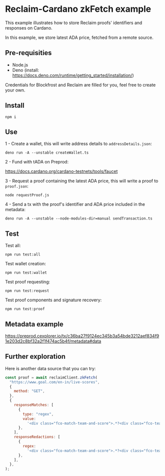 # Reclaim-Cardano zkFetch example

This example illustrates how to store Reclaim proofs' identifiers and responses
on Cardano.

In this example, we store latest ADA price, fetched from a remote source.

## Pre-requisities

- Node.js
- Deno (install: https://docs.deno.com/runtime/getting_started/installation/)

Credentials for Blockfrost and Reclaim are filled for you, feel free to create
your own.

## Install

```
npm i
```

## Use

1 - Create a wallet, this will write address details to `addressDetails.json`:

```
deno run -A --unstable createWallet.ts
```

2 - Fund with tADA on Preprod:

https://docs.cardano.org/cardano-testnets/tools/faucet

3 - Request a proof containing the latest ADA price, this will write a proof to
`proof.json`:

```
node requestProof.js
```

4 - Send a tx with the proof's identifier and ADA price included in the
metadata:

```
deno run -A --unstable --node-modules-dir=manual sendTransaction.ts
```

## Test

Test all:

```
npm run test:all
```

Test wallet creation:

```
npm run test:wallet
```

Test proof requesting:

```
npm run test:request
```

Test proof components and signature recovery:

```
npm run test:proof
```

## Metadata example

https://preprod.cexplorer.io/tx/c36ba27f9124ec345b3a54bde3212aef834f91e203d2c8bf32a2f1f474ac5b4f/metadata#data

## Further exploration

Here is another data source that you can try:

```js
const proof = await reclaimClient.zkFetch(
  "https://www.goal.com/en-in/live-scores",
  {
    method: "GET",
  },
  {
    responseMatches: [
      {
        type: "regex",
        value:
          '<div class="fco-match-team-and-score">.*?<div class="fco-team-name fco-long-name">(?<team1>.*?)</div>.*?<div class="fco-team-name fco-long-name">(?<team2>.*?)</div>.*?<div class="fco-match-score" data-side="team-a">(?<score1>\\d+)</div>\\s*<div class="fco-match-score" data-side="team-b">(?<score2>\\d+)</div>',
      },
    ],
    responseRedactions: [
      {
        regex:
          '<div class="fco-match-team-and-score">.*?<div class="fco-team-name fco-long-name">(?<team1>.*?)</div>.*?<div class="fco-team-name fco-long-name">(?<team2>.*?)</div>.*?<div class="fco-match-score" data-side="team-a">(?<score1>\\d+)</div>\\s*<div class="fco-match-score" data-side="team-b">(?<score2>\\d+)</div>',
      },
    ],
  },
);
```
